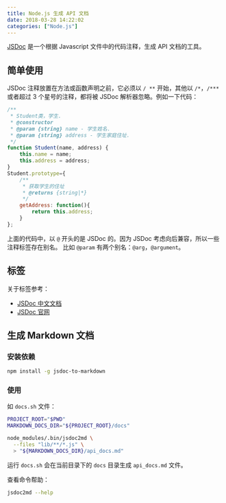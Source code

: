 ```yaml
---
title: Node.js 生成 API 文档
date: 2018-03-28 14:22:02
categories: ["Node.js"]
---
```


[JSDoc](http://usejsdoc.org/) 是一个根据 Javascript 文件中的代码注释，生成 API 文档的工具。

<!-- more -->

## 简单使用
JSDoc 注释放置在方法或函数声明之前，它必须以 `/ **` 开始，其他以 `/*`，`/***` 或者超过 3 个星号的注释，都将被 JSDoc 解析器忽略。例如一下代码：
```javascript
/**
 * Student类，学生.
 * @constructor
 * @param {string} name - 学生姓名.
 * @param {string} address - 学生家庭住址.
 */
function Student(name, address) {
    this.name = name;
    this.address = address;
}
Student.prototype={
    /**
     * 获取学生的住址
     * @returns {string|*}
     */
    getAddress: function(){
        return this.address;
    }
};
```

上面的代码中，以 `@` 开头的是 JSDoc 的。因为 JSDoc 考虑向后兼容，所以一些注释标签存在别名。 比如 `@param` 有两个别名：`@arg`，`@argument`。

## 标签
关于标签参考：
- [JSDoc 中文文档](http://www.css88.com/doc/jsdoc/tags.html)
- [JSDoc 官网](http://usejsdoc.org/)

## 生成 Markdown 文档

### 安装依赖
```bash
npm install -g jsdoc-to-markdown
```

### 使用
如 `docs.sh` 文件：
```bash
PROJECT_ROOT="$PWD"
MARKDOWN_DOCS_DIR="${PROJECT_ROOT}/docs"

node_modules/.bin/jsdoc2md \
  --files "lib/**/*.js" \
  > "${MARKDOWN_DOCS_DIR}/api_docs.md"
```

运行 `docs.sh` 会在当前目录下的 `docs` 目录生成 `api_docs.md` 文件。

查看命令帮助：
```bash
jsdoc2md --help
```
